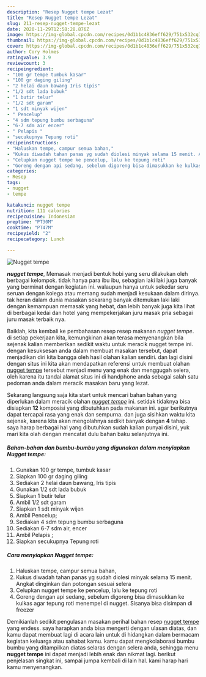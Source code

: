 ```yaml
---
description: "Resep Nugget tempe Lezat"
title: "Resep Nugget tempe Lezat"
slug: 211-resep-nugget-tempe-lezat
date: 2020-11-29T12:58:28.876Z
image: https://img-global.cpcdn.com/recipes/0d1b1c4836eff629/751x532cq70/nugget-tempe-foto-resep-utama.jpg
thumbnail: https://img-global.cpcdn.com/recipes/0d1b1c4836eff629/751x532cq70/nugget-tempe-foto-resep-utama.jpg
cover: https://img-global.cpcdn.com/recipes/0d1b1c4836eff629/751x532cq70/nugget-tempe-foto-resep-utama.jpg
author: Cory Holmes
ratingvalue: 3.9
reviewcount: 3
recipeingredient:
- "100 gr tempe tumbuk kasar"
- "100 gr daging giling"
- "2 helai daun bawang Iris tipis"
- "1/2 sdt lada bubuk"
- "1 butir telur"
- "1/2 sdt garam"
- "1 sdt minyak wijen"
- " Pencelup"
- "4 sdm tepung bumbu serbaguna"
- "6-7 sdm air encer"
- " Pelapis "
- "secukupnya Tepung roti"
recipeinstructions:
- "Haluskan tempe, campur semua bahan,"
- "Kukus diwadah tahan panas yg sudah diolesi minyak selama 15 menit. Angkat dinginkan dan potongan sesuai selera"
- "Celupkan nugget tempe ke pencelup, lalu ke tepung roti"
- "Goreng dengan api sedang, sebelum digoreng bisa dimasukkan ke kulkas agar tepung roti menempel di nugget. Sisanya bisa disimpan di freezer"
categories:
- Resep
tags:
- nugget
- tempe

katakunci: nugget tempe 
nutrition: 111 calories
recipecuisine: Indonesian
preptime: "PT30M"
cooktime: "PT47M"
recipeyield: "2"
recipecategory: Lunch

---
```



![Nugget tempe](https://img-global.cpcdn.com/recipes/0d1b1c4836eff629/751x532cq70/nugget-tempe-foto-resep-utama.jpg)

<b><i>nugget tempe</i></b>, Memasak menjadi bentuk hobi yang seru dilakukan oleh berbagai kelompok. tidak hanya para ibu ibu, sebagian laki laki juga banyak yang berminat dengan kegiatan ini. walaupun hanya untuk sekedar seru seruan dengan kolega atau memang sudah menjadi kesukaan dalam dirinya. tak heran dalam dunia masakan sekarang banyak ditemukan laki laki dengan kemampuan memasak yang hebat, dan lebih banyak juga kita lihat di berbagai kedai dan hotel yang mempekerjakan juru masak pria sebagai juru masak terbaik nya.



Baiklah, kita kembali ke pembahasan resep resep makanan <i>nugget tempe</i>. di setiap pekerjaan kita, kemungkinan akan terasa menyenangkan bila sejenak kalian memberikan sedikit waktu untuk meracik nugget tempe ini. dengan kesuksesan anda dalam membuat masakan tersebut, dapat menjadikan diri kita bangga oleh hasil olahan kalian sendiri. dan lagi disini dengan situs ini kita akan mendapatkan referensi untuk membuat olahan <u>nugget tempe</u> tersebut menjadi menu yang enak dan menggugah selera, oleh karena itu tandai alamat situs ini di handphone anda sebagai salah satu pedoman anda dalam meracik masakan baru yang lezat.


Sekarang langsung saja kita start untuk mencari bahan bahan yang diperlukan dalam meracik olahan <u><i>nugget tempe</i></u> ini. setidak tidaknya bisa disiapkan <b>12</b> komposisi yang dibutuhkan pada makanan ini. agar berikutnya dapat tercapai rasa yang enak dan sempurna. dan juga sisihkan waktu kita sejenak, karena kita akan mengolahnya sedikit banyak dengan <b>4</b> tahap. saya harap berbagai hal yang dibutuhkan sudah kalian punyai disini, yuk mari kita olah dengan mencatat dulu bahan baku selanjutnya ini.

<!--inarticleads1-->

##### Bahan-bahan dan bumbu-bumbu yang digunakan dalam menyiapkan Nugget tempe:

1. Gunakan 100 gr tempe, tumbuk kasar
1. Siapkan 100 gr daging giling
1. Sediakan 2 helai daun bawang, Iris tipis
1. Gunakan 1/2 sdt lada bubuk
1. Siapkan 1 butir telur
1. Ambil 1/2 sdt garam
1. Siapkan 1 sdt minyak wijen
1. Ambil  Pencelup;
1. Sediakan 4 sdm tepung bumbu serbaguna
1. Sediakan 6-7 sdm air, encer
1. Ambil  Pelapis ;
1. Siapkan secukupnya Tepung roti




<!--inarticleads2-->

##### Cara menyiapkan Nugget tempe:

1. Haluskan tempe, campur semua bahan,
1. Kukus diwadah tahan panas yg sudah diolesi minyak selama 15 menit. Angkat dinginkan dan potongan sesuai selera
1. Celupkan nugget tempe ke pencelup, lalu ke tepung roti
1. Goreng dengan api sedang, sebelum digoreng bisa dimasukkan ke kulkas agar tepung roti menempel di nugget. Sisanya bisa disimpan di freezer




Demikianlah sedikit pengulasan masakan perihal bahan resep <u>nugget tempe</u> yang endess. saya harapkan anda bisa mengerti dengan ulasan diatas, dan kamu dapat membuat lagi di acara lain untuk di hidangkan dalam bermacam kegiatan keluarga atau sahabat kamu. kamu dapat mengkolaborasi bumbu bumbu yang ditampilkan diatas selaras dengan selera anda, sehingga menu <b>nugget tempe</b> ini dapat menjadi lebih enak dan nikmat lagi. berikut penjelasan singkat ini, sampai jumpa kembali di lain hal. kami harap hari kamu menyenangkan.
